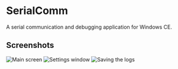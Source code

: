 # SerialComm

A serial communication and debugging application for Windows CE.


## Screenshots

![Main screen](http://i.imgur.com/xlBG94m.png)
![Settings window](http://i.imgur.com/0hmMBxz.png)
![Saving the logs](http://i.imgur.com/DtHWw8C.png)